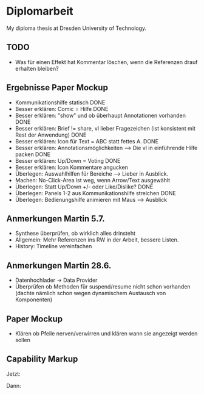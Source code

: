 # Diplomarbeit

My diploma thesis at Dresden University of Technology.

## TODO

* Was für einen Effekt hat Kommentar löschen, wenn die Referenzen drauf erhalten bleiben?

## Ergebnisse Paper Mockup

* Kommunikationshilfe statisch DONE
* Besser erklären: Comic = Hilfe DONE
* Besser erklären: "show" und ob überhaupt Annotationen vorhanden DONE
* Besser erklären: Brief != share, vl lieber Fragezeichen (ist konsistent mit Rest der Anwendung) DONE
* Besser erklären: Icon für Text = ABC statt fettes A. DONE
* Besser erklären: Annotationsmöglichkeiten --> Die vl in einführende Hilfe packen DONE
* Besser erklären: Up/Down = Voting DONE
* Besser erklären: Icon Kommentare angucken
* Überlegen: Auswahlhilfen für Bereiche --> Lieber in Ausblick.
* Machen: No-Click-Area ist weg, wenn Arrow/Text ausgewählt
* Überlegen: Statt Up/Down +/- oder Like/Dislike? DONE
* Überlegen: Panels 1-2 aus Kommunikationshilfe streichen DONE
* Überlegen: Bedienungshilfe animieren mit Maus --> Ausblick

## Anmerkungen Martin 5.7.

* Synthese überprüfen, ob wirklich alles drinsteht
* Allgemein: Mehr Referenzen ins RW in der Arbeit, bessere Listen.
* History: Timeline vereinfachen

## Anmerkungen Martin 28.6.

* Datenhochlader -> Data Provider
* Überprüfen ob Methoden für suspend/resume nicht schon vorhanden (dachte nämlich schon wegen dynamischem Austausch von Komponenten)

## Paper Mockup

* Klären ob Pfeile nerven/verwirren und klären wann sie angezeigt werden sollen

## Capability Markup

Jetzt:

<capability id="search" activity="ua:search" entity="trvl:location"/>

Dann:

<!-- aktion -->
<capability id="search" activity="ua:search" entity="trvl:location" operations="searchOps" wait="5s" />

<!-- äquivalente operationen -->
<operations id="searchOps" testData="new york" relatedConcept="dbpedia:Search">
	<operation id="clickSearch" css="button.search" viso="a:click" />
	<operation id="typeSearch" css="button.search" viso="a:type" which="space" />
	<sequentialOperation id="menuSearch">
		<operation id="clickMenu" css="div.menu" viso="a:click" />
		<operation id="clickMenuSearch" css="div.menu > div.search" viso="a:click" />
	</sequentialOperation>
	<parallelOperation id="blublu" css=".vis">
		<operation id="pressStrg" viso="a:type" which="strg" />
		<operation id="pressA" viso="a:type" which="a"
	</parallelOperation>
</operations>